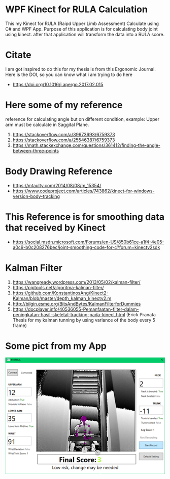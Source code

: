 # WPF Kinect for RULA Calculation
This my Kinect for RULA (Raipd Upper Limb Assessment) Calculate using C# and WPF App.
Purpose of this application is for calculating body joint using kinect. after that application will transform the data into a RULA score.

# Citate
I am got inspired to do this for my thesis is from this Ergonomic Journal. Here is the DOI, so you can know what i am trying to do here
 - https://doi.org/10.1016/j.apergo.2017.02.015

# Here some of my reference
reference for calculating angle but on different condition, example: Upper arm must be calculate in Saggital Plane.
1. https://stackoverflow.com/a/39673693/6759373
2. https://stackoverflow.com/a/25546387/6759373
3. https://math.stackexchange.com/questions/361412/finding-the-angle-between-three-points

# Body Drawing Reference
- https://mtaulty.com/2014/08/08/m_15354/
- https://www.codeproject.com/articles/743862/kinect-for-windows-version-body-tracking

# This Reference is for smoothing data that received by Kinect 
- https://social.msdn.microsoft.com/Forums/en-US/850b61ce-a1f4-4e05-a0c9-b0c208276bec/joint-smoothing-code-for-c?forum=kinectv2sdk

# Kalman Filter
1. https://wangready.wordpress.com/2013/05/02/kalman-filter/
2. https://piptools.net/algoritma-kalman-filter/
3. https://github.com/KonstantinosAng/Kinect2-Kalman/blob/master/depth_kalman_kinectv2.m
4. http://bilgin.esme.org/BitsAndBytes/KalmanFilterforDummies
5. https://docplayer.info/40536055-Pemanfaatan-filter-dalam-peningkatan-hasil-skeletal-tracking-pada-kinect.html (Erick Pranata Thesis for my kalman tunning by using variance of the body every 5 frame)

# Some pict from my App
![My Image](https://github.com/glovenkevin/img/blob/master/KV2RULA-v1.0.png?raw=true)
